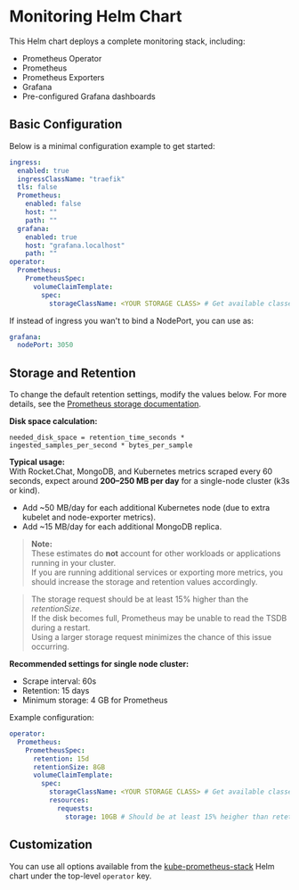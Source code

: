 # Monitoring Helm Chart

This Helm chart deploys a complete monitoring stack, including:
- Prometheus Operator
- Prometheus
- Prometheus Exporters
- Grafana
- Pre-configured Grafana dashboards

## Basic Configuration

Below is a minimal configuration example to get started:

```yaml
ingress:
  enabled: true
  ingressClassName: "traefik"
  tls: false
  Prometheus:
    enabled: false
    host: ""
    path: ""
  grafana:
    enabled: true
    host: "grafana.localhost"
    path: ""
operator:
  Prometheus:
    PrometheusSpec:
      volumeClaimTemplate:
        spec:
          storageClassName: <YOUR STORAGE CLASS> # Get available classes with: kubectl get storageclasses.storage.k8s.io
```

If instead of ingress you wan't to bind a NodePort, you can use as:

```yaml
grafana:
  nodePort: 3050
```

## Storage and Retention

To change the default retention settings, modify the values below. For more details, see the [Prometheus storage documentation](https://prometheus.io/docs/prometheus/latest/storage/).

**Disk space calculation:**
```
needed_disk_space = retention_time_seconds * ingested_samples_per_second * bytes_per_sample
```

**Typical usage:**  
With Rocket.Chat, MongoDB, and Kubernetes metrics scraped every 60 seconds, expect around **200–250 MB per day** for a single-node cluster (k3s or kind).  
- Add ~50 MB/day for each additional Kubernetes node (due to extra kubelet and node-exporter metrics).
- Add ~15 MB/day for each additional MongoDB replica.

> **Note:**  
> These estimates do **not** account for other workloads or applications running in your cluster.  
> If you are running additional services or exporting more metrics, you should increase the storage and retention values accordingly.

> The storage request should be at least 15% higher than the *retentionSize*.  
> If the disk becomes full, Prometheus may be unable to read the TSDB during a restart.  
> Using a larger storage request minimizes the chance of this issue occurring.

**Recommended settings for single node cluster:**
- Scrape interval: 60s
- Retention: 15 days
- Minimum storage: 4 GB for Prometheus


Example configuration:
```yaml
operator:
  Prometheus:
    PrometheusSpec:
      retention: 15d
      retentionSize: 8GB
      volumeClaimTemplate:
        spec:
          storageClassName: <YOUR STORAGE CLASS> # Get available classes with: kubectl get storageclasses.storage.k8s.io
          resources:
            requests:
              storage: 10GB # Should be at least 15% heigher than retetion size
```

## Customization

You can use all options available from the [kube-prometheus-stack](https://github.com/prometheus-community/helm-charts/tree/main/charts/kube-prometheus-stack) Helm chart under the top-level `operator` key.


